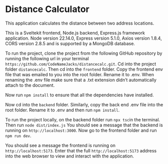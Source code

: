 # Distance Calculator

This application calculates the distance between two address locations. 

This is a Sveltekit frontend, Node.js backend, Express.js framework application. Node version 22.14.0, 
Express version 5.1.0, Axios version 1.8.4, CORS version 2.8.5 and is supported by a MongoDB database.

To run the project,  clone the project from the following GitHub repository by running the following url 
in your terminal `https://github.com/CodeNameJacks/distancecalc.git`.  Cd into the project folder `distancecalc`. 
Then cd into the `frontend` folder. Copy the frontend env file that was emailed to you into the root folder. 
Rename it to .env. When renaming the .env file make sure that a .txt extension didn’t automatically attach to the document.

Now run `npm install` to ensure that all the dependencies have installed.

Now cd into the `backend` folder. Similarly, copy the back end .env file into the root folder. Rename it to .env and then run `npm install`.  

To run the project locally, on the backend folder run `npx tsc`in the terminal. Then run `node dist/index.js` 
You should see a message that the backend is running on `http://localhost:3000`.   Now go to the frontend folder and run `npm run dev`. 

You should see a message the frontend is running on `http://localhost:5173`. Enter that the full `http://localhost:5173` address into the web 
browser to view and interact with the application. 

